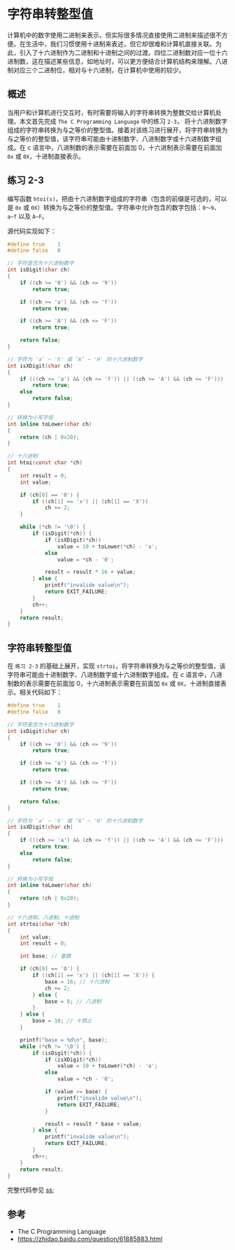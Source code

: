 # 字符串转整型值
计算机中的数字使用二进制来表示，但实际很多情况直接使用二进制来描述很不方便。在生活中，我们习惯使用十进制来表述，但它却很难和计算机直接关联。为此，引入了十六进制作为二进制和十进制之间的过渡。四位二进制数对应一位十六进制数，这在描述某些信息，如地址时，可以更方便结合计算机结构来理解。八进制对应三个二进制位，相对与十六进制，在计算机中使用的较少。

## 概述
当用户和计算机进行交互时，有时需要将输入的字符串转换为整数交给计算机处理。本文首先完成 `The C Programming Language` 中的练习 `2-3`， 将十六进制数字组成的字符串转换为与之等价的整型值。接着对该练习进行展开，将字符串转换为与之等价的整型值，该字符串可能由十进制数字、八进制数字或十六进制数字组成。在 c 语言中，八进制数的表示需要在前面加 0，十六进制表示需要在前面加 `0x` 或 `0X`，十进制直接表示。

## 练习 2-3
编写函数 `htoi(s)`，把由十六进制数字组成的字符串（包含的前缀是可选的，可以是 `0x` 或 `0X`）转换为与之等价的整型值。字符串中允许包含的数字包括：`0～9`、`a~f` 以及 `A~F`。

源代码实现如下：
```c
#define true	1
#define false	0

// 字符是否为十六进制数字
int isDigit(char ch)
{
	if ((ch >= '0') && (ch <= '9'))
		return true;

	if ((ch >= 'a') && (ch <= 'f'))
		return true;

	if ((ch >= 'A') && (ch <= 'F'))
		return true;

	return false;
}

// 字符为 'a' ~ 'h' 或 ‘A’ ~ 'H' 的十六进制数字
int isXDigit(char ch)
{
	if (((ch >= 'a') && (ch <= 'f')) || ((ch >= 'A') && (ch <= 'F')))
		return true;
	else
		return false;
}

// 转换为小写字母
int inline toLower(char ch)
{
	return (ch | 0x20);
}

// 十六进制
int htoi(const char *ch)
{
	int result = 0;
	int value;

	if (ch[0] == '0') {
		if ((ch[1] == 'x') || (ch[1] == 'X'))
			ch += 2;
	}

	while (*ch != '\0') {
		if (isDigit(*ch)) {
			if (isXDigit(*ch))
				value = 10 + toLower(*ch) - 'a';
			else
				value = *ch - '0';

			result = result * 16 + value;
		} else {
			printf("invalide value\n");
			return EXIT_FAILURE;
		}
		ch++;
	}
	return result;
}
```

## 字符串转整型值
在 `练习 2-3` 的基础上展开，实现 `strtoi`，将字符串转换为与之等价的整型值，该字符串可能由十进制数字、八进制数字或十六进制数字组成。在 c 语言中，八进制数的表示需要在前面加 0，十六进制表示需要在前面加 `0x` 或 `0X`，十进制直接表示。相关代码如下：
```c
#define true	1
#define false	0

// 字符是否为十六进制数字
int isDigit(char ch)
{
	if ((ch >= '0') && (ch <= '9'))
		return true;

	if ((ch >= 'a') && (ch <= 'f'))
		return true;

	if ((ch >= 'A') && (ch <= 'F'))
		return true;

	return false;
}

// 字符为 'a' ~ 'h' 或 ‘A’ ~ 'H' 的十六进制数字
int isXDigit(char ch)
{
	if (((ch >= 'a') && (ch <= 'f')) || ((ch >= 'A') && (ch <= 'F')))
		return true;
	else
		return false;
}

// 转换为小写字母
int inline toLower(char ch)
{
	return (ch | 0x20);
}

// 十六进制、八进制、十进制
int strtoi(char *ch)
{
	int value;
	int result = 0;

	int base; // 基数

	if (ch[0] == '0') {
		if ((ch[1] == 'x') || (ch[1] == 'X')) {
			base = 16; // 十六进制
			ch += 2;
		} else {
			base = 8; // 八进制
		}
	} else {
		base = 10; // 十禁止
	}

	printf("base = %d\n", base);
	while (*ch != '\0') {
		if (isDigit(*ch)) {
			if (isXDigit(*ch))
				value = 10 + toLower(*ch) - 'a';
			else
				value = *ch - '0';

			if (value >= base) {
				printf("invalide value\n");
				return EXIT_FAILURE;
			}

			result = result * base + value;
		} else {
			printf("invalide value\n");
			return EXIT_FAILURE;
		}
		ch++;
	}
	return result;
}
```
完整代码参见 [ss](ss);

## 参考

- The C Programming Language
- https://zhidao.baidu.com/question/61885883.html